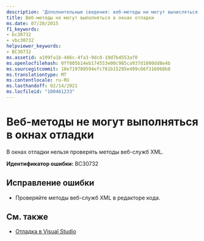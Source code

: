 ```yaml
---
description: 'Дополнительные сведения: веб-методы не могут вычисляться в окнах отладки'
title: Веб-методы не могут выполняться в окнах отладки
ms.date: 07/20/2015
f1_keywords:
- bc30732
- vbc30732
helpviewer_keywords:
- BC30732
ms.assetid: a199fa1b-486c-4fa3-9dc0-19d7b4553af0
ms.openlocfilehash: 0ff805b14eb174553e00c985ca937d1800dd8e4b
ms.sourcegitcommit: 10e719780594efc781b15295e499c66f316068b8
ms.translationtype: MT
ms.contentlocale: ru-RU
ms.lasthandoff: 02/14/2021
ms.locfileid: "100461233"
---
```

# <a name="web-methods-cannot-be-evaluated-in-debug-windows"></a>Веб-методы не могут выполняться в окнах отладки

В окнах отладки нельзя проверять методы веб-служб XML.  
  
 **Идентификатор ошибки:** BC30732  
  
## <a name="to-correct-this-error"></a>Исправление ошибки  
  
- Проверяйте методы веб-служб XML в редакторе кода.  
  
## <a name="see-also"></a>См. также

- [Отладка в Visual Studio](/visualstudio/debugger/debugger-feature-tour)
